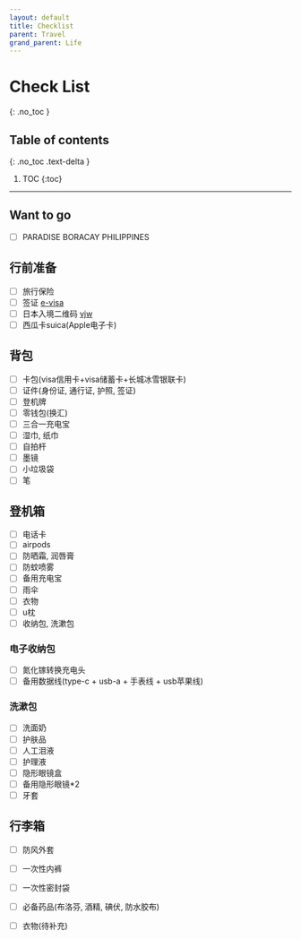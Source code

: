 ```yaml
---
layout: default
title: Checklist
parent: Travel
grand_parent: Life
---
```

# Check List
{: .no_toc }

## Table of contents
{: .no_toc .text-delta }

1. TOC
{:toc}

---

## Want to go
- [ ] PARADISE BORACAY PHILIPPINES

## 行前准备
- [ ] 旅行保险
- [ ] 签证 [e-visa](https://www.evisa.mofa.go.jp/notification/login?access=Xa1D8vFSpkj67yWRPNyYE8KjbEvJQGU8)
- [ ] 日本入境二维码 [vjw](https://www.vjw.digital.go.jp/main/#/vjwppr001)
- [ ] 西瓜卡suica(Apple电子卡)

## 背包
- [ ] 卡包(visa信用卡+visa储蓄卡+长城冰雪银联卡)
- [ ] 证件(身份证, 通行证, 护照, 签证)
- [ ] 登机牌
- [ ] 零钱包(换汇)
- [ ] 三合一充电宝
- [ ] 湿巾, 纸巾
- [ ] 自拍杆
- [ ] 墨镜
- [ ] 小垃圾袋
- [ ] 笔

## 登机箱
- [ ] 电话卡
- [ ] airpods
- [ ] 防晒霜, 润唇膏
- [ ] 防蚊喷雾
- [ ] 备用充电宝
- [ ] 雨伞
- [ ] 衣物
- [ ] u枕
- [ ] 收纳包, 洗漱包

### 电子收纳包
- [ ] 氮化镓转换充电头
- [ ] 备用数据线(type-c + usb-a + 手表线 + usb苹果线)

### 洗漱包
- [ ] 洗面奶
- [ ] 护肤品
- [ ] 人工泪液
- [ ] 护理液
- [ ] 隐形眼镜盒
- [ ] 备用隐形眼镜*2
- [ ] 牙套

## 行李箱
- [ ] 防风外套
- [ ] 一次性内裤
- [ ] 一次性密封袋
- [ ] 必备药品(布洛芬, 酒精, 碘伏, 防水胶布)
- [ ] 衣物(待补充)



